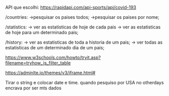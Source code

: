 API que escolhi:
    https://rapidapi.com/api-sports/api/covid-193

/countries:
->pesquisar os paises todos;
->pesquisar os paises por nome;

/statistics:
-> ver as estatisticas de hoje de cada pais
-> ver as estatisticas de hoje para um determinado pais;

/history:
-> ver as estatisticas de toda a historia de um pais;
-> ver todas as estatisticas de um determinado dia de um pais;


https://www.w3schools.com/howto/tryit.asp?filename=tryhow_js_filter_table

https://adminlte.io/themes/v3/iframe.html#


Tirar o string e colocar date e time.
quando pesquiso por USA no otherdays encrava por ser mts dados
